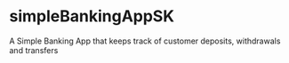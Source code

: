 # simpleBankingAppSK
A Simple Banking App that keeps track of customer deposits, withdrawals and transfers
